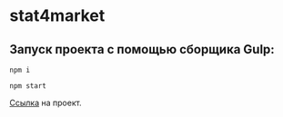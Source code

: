 # stat4market

## Запуск проекта с помощью сборщика Gulp:
```npm i ```

```npm start```


[Ссылка](https://semenov-vldr.github.io/stat4market/) на проект.